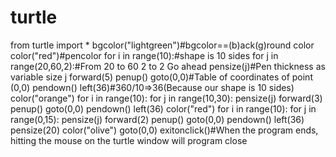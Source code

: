 # turtle
 from turtle import *  bgcolor("lightgreen")#bgcolor==(b)ack(g)round color color("red")#pencolor  for i in range(10):#shape is 10 sides          for j in range(20,60,2):#From 20 to 60 2 to 2 Go ahead                  pensize(j)#Pen thickness as variable size j         forward(5)              penup()     goto(0,0)#Table of coordinates of point (0,0)     pendown()          left(36)#360/10=>36(Because our shape is 10 sides)  color("orange")  for i in range(10):          for j in range(10,30):                  pensize(j)         forward(3)              penup()     goto(0,0)     pendown()          left(36)  color("red")  for i in range(10):          for j in range(0,15):                  pensize(j)         forward(2)              penup()     goto(0,0)     pendown()          left(36)      pensize(20) color("olive")    goto(0,0) exitonclick()#When the program ends, hitting the mouse on the turtle window will program close
